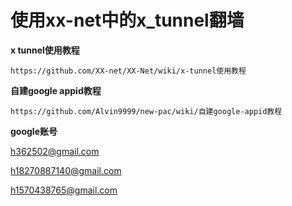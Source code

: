 # 使用xx-net中的x_tunnel翻墙

**x tunnel使用教程**

`https://github.com/XX-net/XX-Net/wiki/x-tunnel使用教程`

**自建google appid教程**

`https://github.com/Alvin9999/new-pac/wiki/自建google-appid教程`



**google账号**

h362502@gmail.com

h18270887140@gmail.com

h1570438765@gmail.com